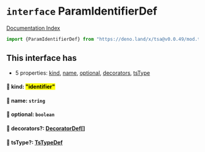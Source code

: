 # `interface` ParamIdentifierDef

[Documentation Index](../README.md)

```ts
import {ParamIdentifierDef} from "https://deno.land/x/tsa@v0.0.49/mod.ts"
```

## This interface has

- 5 properties:
[kind](#-kind-identifier),
[name](#-name-string),
[optional](#-optional-boolean),
[decorators](#-decorators-decoratordef),
[tsType](#-tstype-tstypedef)


#### 📄 kind: <mark>"identifier"</mark>



#### 📄 name: `string`



#### 📄 optional: `boolean`



#### 📄 decorators?: [DecoratorDef](../interface.DecoratorDef/README.md)\[]



#### 📄 tsType?: [TsTypeDef](../type.TsTypeDef/README.md)



